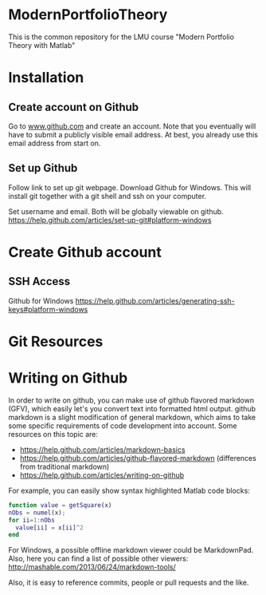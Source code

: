 ModernPortfolioTheory
=====================

This is the common repository for the LMU course "Modern Portfolio Theory with Matlab"

# Installation

## Create account on Github

Go to www.github.com and create an account. Note that you eventually will have to submit a publicly visible email address. At best, you already use this email address from start on.

## Set up Github

Follow link to set up git webpage. Download Github for Windows. This will install git together with a git shell and ssh on your computer.


Set username and email. Both will be globally viewable on github. 
https://help.github.com/articles/set-up-git#platform-windows


# Create Github account






## SSH Access

Github for Windows
https://help.github.com/articles/generating-ssh-keys#platform-windows



# Git Resources

# Writing on Github

In order to write on github, you can make use of github flavored markdown (GFV), which easily let's you convert text into formatted html output. github markdown is a slight modification of general markdown, which aims to take some specific requirements of code development into account. Some resources on this topic are:
- https://help.github.com/articles/markdown-basics
- https://help.github.com/articles/github-flavored-markdown (differences from traditional markdown)
- https://help.github.com/articles/writing-on-github


For example, you can easily show syntax highlighted Matlab code blocks:
````matlab
function value = getSquare(x)
nObs = numel(x);
for ii=1:nObs
  value[ii] = x[ii]^2
end
````

For Windows, a possible offline markdown viewer could be MarkdownPad.
Also, here you can find a list of possible other viewers:
http://mashable.com/2013/06/24/markdown-tools/

Also, it is easy to reference commits, people or pull requests and the like.
